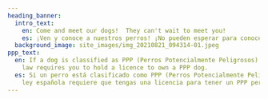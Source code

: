 ```yaml
---
heading_banner:
  intro_text:
    en: Come and meet our dogs!  They can't wait to meet you!
    es: ¡Ven y conoce a nuestros perros! ¡No pueden esperar para conocerte!
  background_image: site_images/img_20210821_094314-01.jpeg
ppp_text:
  en: If a dog is classified as PPP (Perros Potencialmente Peligrosos). Spanish
    law requires you to hold a licence to own a PPP dog.
  es: Si un perro está clasificado como PPP (Perros Potencialmente Peligrosos). La
    ley española requiere que tengas una licencia para tener un PPP perro.
---
```

